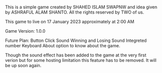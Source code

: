 This is a simple game created by SHAHED ISLAM SWAPNW and idea given by ASHRAFUL ALAM SHANTO.
All the rights reserved by TWO of us.

This game to live on 17 January 2023 approximately at 2:00 AM

Game Version:   1.0.0

Future Plan:
    Button Click Sound
    Winning and Losing Sound
    Integreted number Keyboard
    About option to know about the game.

Though the sound effect has been added to the game at the very first verion but for some hosting limitation this feature has to be removed. It will be up soon again.